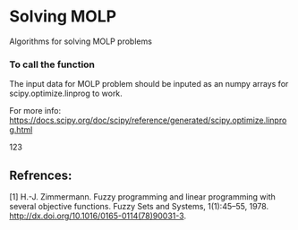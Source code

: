 # Solving MOLP
 Algorithms for solving MOLP problems 


### To call the function

The input data for MOLP problem should be inputed as an numpy arrays for scipy.optimize.linprog to work. 

For more info: https://docs.scipy.org/doc/scipy/reference/generated/scipy.optimize.linprog.html

123

## Refrences: 

[1] H.-J. Zimmermann. Fuzzy programming and linear programming with several
objective functions. Fuzzy Sets and Systems, 1(1):45–55, 1978.
http://dx.doi.org/10.1016/0165-0114(78)90031-3.